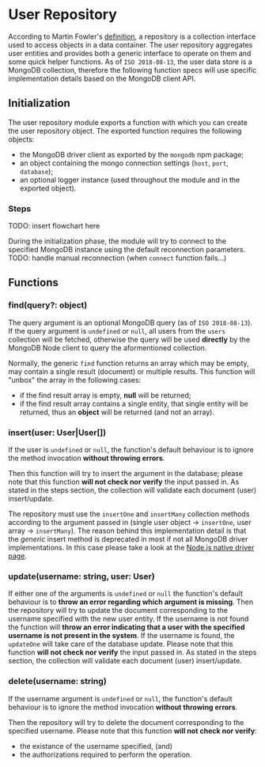 # User Repository

According to Martin Fowler's [definition](https://www.martinfowler.com/eaaCatalog/repository.html), a repository is a collection interface used to access objects in a data container.
The user repository aggregates user entities and provides both a generic interface to operate on them and some quick helper functions.
As of `ISO 2018-08-13`, the user data store is a MongoDB collection, therefore the following function specs will use specific implementation details based on the MongoDB client API.

## Initialization

The user repository module exports a function with which you can create the user repository object.
The exported function requires the following objects:
-  the MongoDB driver client as exported by the `mongodb` npm package;
-  an object containing the mongo connection settings (`host`, `port`, `database`);
-  an optional logger instance (used throughout the module and in the exported object).

### Steps

TODO: insert flowchart here

During the initialization phase, the module will try to connect to the specified MongoDB instance using the default reconnection parameters.
TODO: handle manual reconnection (when `connect` function fails...)


## Functions

### find(query?: object)

The query argument is an optional MongoDB query (as of `ISO 2018-08-13`).
If the query argument is `undefined` or `null`, all users from the `users` collection will be fetched, otherwise the query will be used **directly** by the MongoDB Node client to query the aformentioned collection.

Normally, the generic `find` function returns an array which may be empty, may contain a single result (document) or multiple results.
This function will "unbox" the array in the following cases:
-  if the find result array is empty, **null** will be returned;
-  if the find result array contains a single entity, that single entity will be returned, thus an **object** will be returned (and not an array).

### insert(user: User|User[])

If the user is `undefined` or `null`, the function's default behaviour is to ignore the method invocation **without throwing errors**.

Then this function will try to insert the argument in the database; please note that this function **will not check nor verify** the input passed in.
As stated in the steps section, the collection will validate each document (user) insert/update.

The repository must use the `insertOne` and `insertMany` collection methods according to the argument passed in (single user object -> `insertOne`, user array -> `insertMany`).
The reason behind this implementation detail is that the *generic* insert method is deprecated in most if not all MongoDB driver implementations.
In this case please take a look at the [Node.js native driver page](http://mongodb.github.io/node-mongodb-native/3.1/api/Collection.html#insert).

### update(username: string, user: User)

If either one of the arguments is `undefined` or `null` the function's default behaviour is to **throw an error regarding which argument is missing**.
Then the repository will try to update the document corresponding to the username specified with the new user entity.
If the username is not found the function will **throw an error indicating that a user with the specified username is not present in the system**.
If the username is found, the `updateOne` will take care of the database update. Please note that this function **will not check nor verify** the input passed in.
As stated in the steps section, the collection will validate each document (user) insert/update.

### delete(username: string)

If the username argument is `undefined` or `null`, the function's default behaviour is to ignore the method invocation **without throwing errors**.

Then the repository will try to delete the document corresponding to the specified username.
Please note that this function **will not check nor verify**:
-  the existance of the username specified, (and)
-  the authorizations required to perform the operation.
